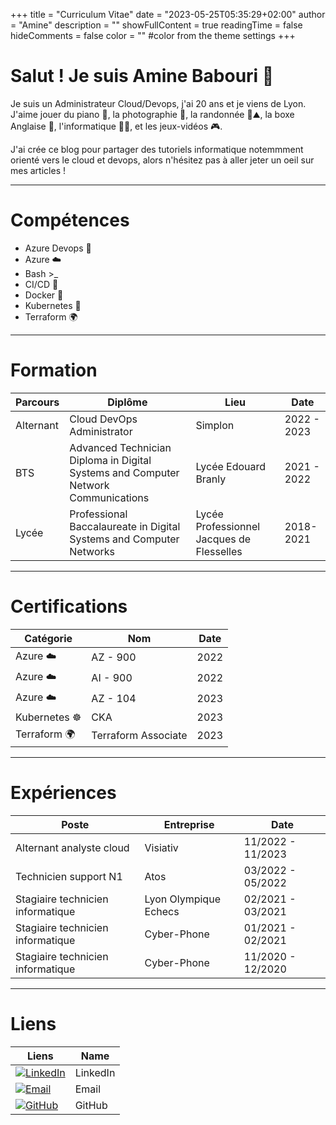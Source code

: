 +++
title = "Curriculum Vitae"
date = "2023-05-25T05:35:29+02:00"
author = "Amine"
description = ""
showFullContent = true
readingTime = false
hideComments = false
color = "" #color from the theme settings
+++

# Salut ! Je suis Amine Babouri 👋

Je suis un Administrateur Cloud/Devops, j'ai 20 ans et je viens de Lyon. J'aime jouer du piano 🎹, la photographie 📸, la randonnée 🥾⛰️, la boxe Anglaise 🥊, l'informatique 👨‍💻, et les jeux-vidéos 🎮. 

J'ai crée ce blog pour partager des tutoriels informatique notemmment orienté vers le cloud et devops, alors n'hésitez pas à aller jeter un oeil sur mes articles !

---

# Compétences

- Azure Devops 🔄
- Azure ☁️
- Bash >_
- CI/CD 🚀
- Docker  🐳
- Kubernetes 🚢
- Terraform 🌍

---

# Formation

| Parcours | Diplôme | Lieu | Date | 
|-------------------------|-----------------------|----------------------------------------------------|------------|
| Alternant | Cloud DevOps Administrator | Simplon | 2022 - 2023  | 
| BTS | Advanced Technician Diploma in Digital Systems and Computer Network Communications           | Lycée Edouard Branly | 2021 - 2022 |
| Lycée | Professional Baccalaureate in Digital Systems and Computer Networks| Lycée Professionnel Jacques de Flesselles | 2018-2021 |       

---

# Certifications

| Catégorie | Nom | Date |
|-----|------|--------|
| Azure ☁️ | AZ - 900 | 2022
| Azure ☁️ | AI - 900 | 2022
| Azure ☁️ | AZ - 104 | 2023
| Kubernetes ☸️ |CKA | 2023
| Terraform 🌍 | Terraform Associate | 2023

---

# Expériences

| Poste | Entreprise                 | Date           |
|----------|-------------------------|----------------|
| Alternant analyste cloud | Visiativ | 11/2022 - 11/2023 |
| Technicien support N1 | Atos | 03/2022 - 05/2022 |
| Stagiaire technicien informatique | Lyon Olympique Echecs | 02/2021 - 03/2021 |
| Stagiaire technicien informatique | Cyber-Phone | 01/2021 - 02/2021 |
| Stagiaire technicien informatique | Cyber-Phone | 11/2020 - 12/2020 |

---

# Liens

| Liens | Name |
| ----- | ---- |
| [![LinkedIn](/images/linkedin.png)](https://www.linkedin.com/in/amine-babouri/) | LinkedIn |
| [![Email](/images/email.png)](mailto:amine.babouri@protonmail.com) | Email |
| [![GitHub](/images/github.png)](https://github.com/GitManAmine?tab=repositories) | GitHub |


